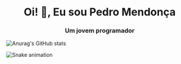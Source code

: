 <h1 align="center">Oi! 👋, Eu sou Pedro Mendonça</h1>
<h3 align="center">Um jovem programador</h3>

![Anurag's GitHub stats](https://github-readme-stats.vercel.app/api?username=opedromendoncas&theme=dark&show_icons=true)

![Snake animation](https://github.com/opedromendoncas/opedromendoncas/blob/output/github-contribution-grid-snake.svg)

